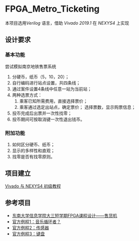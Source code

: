 #   FPGA_Metro_Ticketing
本项目选用*Verilog* 语言，借助 *Vivado 2019.1* 在 *NEXYS4* 上实现
##  设计要求
### 基本功能
尝试模拟南京地铁售票系统
1.  分硬币，纸币（5，10，20）；
2.  自行编码进行站点设置，共四条线；
3.  通过案件设置4条线中任意一站为当前站；
4.  两种选票方式：
    1.  乘客已知所需费用，直接选择票价；
    2.  乘客通过选定出站点，确定票价；
    选择票数，显示购票信息；
5.  投币完成后出票并一次性找零；
6.  投币期间可按取消键一次性退出钱币。

### 附加功能
1.  如何区分硬币、纸币；
2.  显示的多样性和直观；
3.  找零是否有找零原则。

##  项目建立
[Vivado 与 NEXYS4 初级教程](https://www.instructables.com/id/Simple-Logic-Design-w-Digilent-Nexys-4-Field-Progr/?_ga=2.251523534.955351035.1566793875-532926585.1566119725)

##  参考项目
*   [东南大学信息学院大三短学期FPGA课程设计——售货机](https://github.com/Quzard/FPGA_Vending_Machine)
*   [官方例程1：音乐循环者？](https://github.com/Digilent/Nexys-4-DDR-Music-Looper)
*   [官方例程2：传感器](https://github.com/Digilent/Nexys-4-DDR-XADC)
*   [官方例程3：键盘](https://github.com/Digilent/Nexys-4-DDR-Keyboard)
